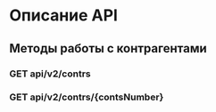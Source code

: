 # Описание API 
## Методы работы с контрагентами
### GET api/v2/contrs
### GET api/v2/contrs/{contsNumber}